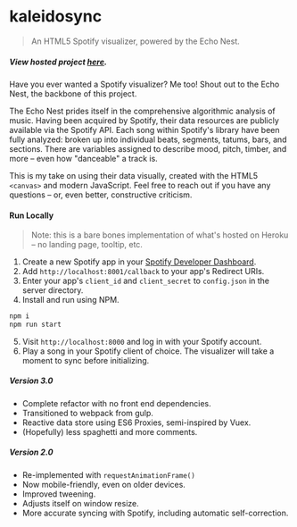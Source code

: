 # kaleidosync

> An HTML5 Spotify visualizer, powered by the Echo Nest.

##### View hosted project [here](https://kaleidosync.herokuapp.com/).

Have you ever wanted a Spotify visualizer? Me too! Shout out to the Echo Nest, the backbone of this project.

The Echo Nest prides itself in the comprehensive algorithmic analysis of music. Having been acquired by Spotify, their data resources are publicly available via the Spotify API. Each song within Spotify's library have been fully analyzed: broken up into individual beats, segments, tatums, bars, and sections. There are variables assigned to describe mood, pitch, timber, and more – even how "danceable" a track is.

This is my take on using their data visually, created with the HTML5 `<canvas>` and modern JavaScript. Feel free to reach out if you have any questions – or, even better, constructive criticism.

#### Run Locally

> Note: this is a bare bones implementation of what's hosted on Heroku – no landing page, tooltip, etc. 

1) Create a new Spotify app in your [Spotify Developer Dashboard](https://developer.spotify.com/dashboard/).
2) Add `http://localhost:8001/callback` to your app's Redirect URIs.
2) Enter your app's `client_id` and `client_secret` to `config.json` in the server directory.
3) Install and run using NPM.

```bash
npm i
npm run start
```

5) Visit `http://localhost:8000` and log in with your Spotify account. 
6) Play a song in your Spotify client of choice. The visualizer will take a moment to sync before initializing.

##### Version 3.0

* Complete refactor with no front end dependencies.
* Transitioned to webpack from gulp. 
* Reactive data store using ES6 Proxies, semi-inspired by Vuex.
* (Hopefully) less spaghetti and more comments. 

##### Version 2.0

* Re-implemented with `requestAnimationFrame()` 
* Now mobile-friendly, even on older devices.
* Improved tweening.
* Adjusts itself on window resize.
* More accurate syncing with Spotify, including automatic self-correction.